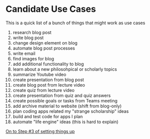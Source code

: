 # Candidate Use Cases

This is a quick list of a bunch of things that might work as use cases

1. research blog post
2. write blog post
3. change design element on blog
4. automate blog post processes
5. write email
6. find images for blog
7. add additional functionality to blog
8. learn about a new philosohpical or scholarly topics
9. summarize Youtube video
10. create presentation from blog post
11. create blog post from lecture video
12. create quiz from lecture video
13. create presentation from quiz and quiz answers
14. create possible goals or tasks from Teams meeting
15. add archive material to website (shift from blog-only)
16. plan coding apps related my "strange scholarship" ideas
17. build and test code for apps I plan
18. automate "life engine" ideas (this is hard to explain)


[On to Step #3 of setting things up](step-3.md)

